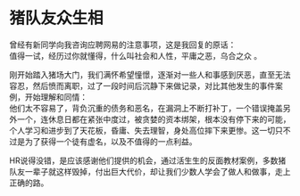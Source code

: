# 猪队友众生相

曾经有新同学向我咨询应聘网易的注意事项，这是我回复的原话：  
值得一试，经历过你就懂得，什么叫社会和人性，平庸之恶，乌合之众 。

刚开始踏入猪场大门，我们满怀希望憧憬，逐渐对一些人和事感到厌恶，直至无法容忍，然后愤而离职，过了一段时间后沉静下来做记录，对比其他发生的事件案例，开始理解和同情：  
他们太不容易了，背负沉重的债务和恶名，在漏洞上不断打补丁，一个错误掩盖另外一个，连休息日都在紧张中度过，被贪婪的资本绑架，根本没有停下来的可能，个人学习和进步到了天花板，昏庸、失去理智，身处高位摔下来更惨。这一切只不过是为了获得一个徒有虚名，以及不值得的一点利益。

HR说得没错，是应该感谢他们提供的机会，通过活生生的反面教材案例，多数猪队友一辈子就这样毁掉，付出巨大代价，却让我们少数人学会了做人和做事，走上正确的路。




